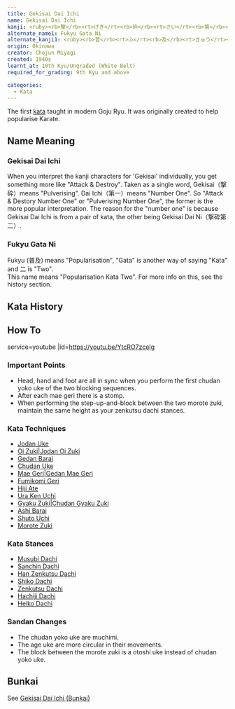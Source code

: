 ```yaml
---
title: Gekisai Dai Ichi
name: Gekisai Dai Ichi
kanji: <ruby><rb>撃</rb><rt>げき</rt><rb>砕</rb><rt>さい</rt><rb>第</rb><rt>だい</rt><rb>一</rb><rt>いち</rt></ruby>
alternate_name1: Fukyu Gata Ni
alternate_kanji1: <ruby><rb>普</rb><rt>ふ</rt><rb>及</rb><rt>きゅう</rt><rb>型</rb><rt>がた</rt><rb>二</rb><rt>に</rt></ruby>
origin: Okinawa
creator: Chojun Miyagi
created: 1940s
learnt_at: 10th Kyu/Ungraded (White Belt)
required_for_grading: 9th Kyu and above

categories:
  - Kata
---
```


<Infobox/>

The first [kata](/) taught in modern Goju Ryu. It was originally created to help popularise Karate.

## Name Meaning

### Gekisai Dai Ichi

When you interpret the kanji characters for 'Gekisai' individually, you get something more like "Attack & Destroy".
Taken as a single word, Gekisai（撃砕）means "Pulverising​". Dai Ichi（第一）means "Number One".
So "Attack & Destory Number One" or "Pulverising Number One", the former is the more popular interpretation.
The reason for the "number one" is because Gekisai Dai Ichi is from a pair of kata, the other being Gekisai Dai Ni（撃砕第二）.

### Fukyu Gata Ni

Fukyu (普及) means "Popularisation", "Gata" is another way of saying "Kata" and 二 is "Two".  
This name means "Popularisation Kata Two". For more info on this, see the history section.

## Kata History

## How To

service=youtube
|id=https://youtu.be/YtcRO7zceIg

### Important Points

- Head, hand and foot are all in sync when you perform the first chudan yoko uke of the two blocking sequences.
- After each mae geri there is a stomp.
- When performing the step-up-and-block between the two morote zuki, maintain the same height as your zenkutsu dachi stances.

### Kata Techniques

- [Jodan Uke](/)
- [Oi Zuki|Jodan Oi Zuki](/)
- [Gedan Barai](/)
- [Chudan Uke](/)
- [Mae Geri|Gedan Mae Geri](/)
- [Fumikomi Geri](/)
- [Hiji Ate](/)
- [Ura Ken Uchi](/)
- [Gyaku Zuki|Chudan Gyaku Zuki](/)
- [Ashi Barai](/)
- [Shuto Uchi](/)
- [Morote Zuki](/)

### Kata Stances

- [Musubi Dachi](/)
- [Sanchin Dachi](/)
- [Han Zenkutsu Dachi](/)
- [Shiko Dachi](/)
- [Zenkutsu Dachi](/)
- [Hachiji Dachi](/)
- [Heiko Dachi](/)

### Sandan Changes

- The chudan yoko uke are muchimi.
- The age uke are more circular in their movements.
- The block between the morote zuki is a otoshi uke instead of chudan yoko uke.

## Bunkai

See [Gekisai Dai Ichi (Bunkai)](/bunkai/gekisai-dai-ichi)
